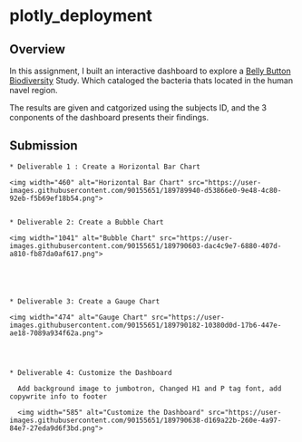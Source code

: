 # plotly_deployment

## Overview

In this assignment, I built an interactive dashboard to explore a [Belly Button Biodiversity](https://marckboge.github.io/plotly_deployment/) Study. Which cataloged the bacteria thats located in the human navel region.

The results are given and catgorized using the subjects ID, and the 3 conponents of the dashboard presents their findings.

## Submission

    * Deliverable 1 : Create a Horizontal Bar Chart
    
    <img width="460" alt="Horizontal Bar Chart" src="https://user-images.githubusercontent.com/90155651/189789940-d53866e0-9e48-4c80-92eb-f5b69ef18b54.png">


    * Deliverable 2: Create a Bubble Chart
    
    <img width="1041" alt="Bubble Chart" src="https://user-images.githubusercontent.com/90155651/189790603-dac4c9e7-6880-407d-a810-fb87da0af617.png">





    * Deliverable 3: Create a Gauge Chart
    
    <img width="474" alt="Gauge Chart" src="https://user-images.githubusercontent.com/90155651/189790182-10380d0d-17b6-447e-ae18-7089a934f62a.png">




    * Deliverable 4: Customize the Dashboard
    
      Add background image to jumbotron, Changed H1 and P tag font, add copywrite info to footer
      
      <img width="585" alt="Customize the Dashboard" src="https://user-images.githubusercontent.com/90155651/189790638-d169a22b-260e-4a97-84e7-27eda9d6f3bd.png">

      
    

    
